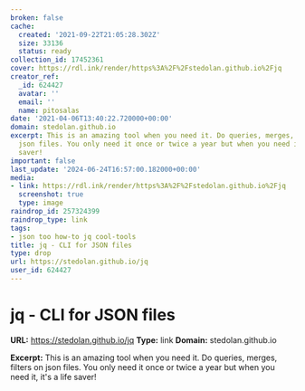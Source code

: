 ```yaml
---
broken: false
cache:
  created: '2021-09-22T21:05:28.302Z'
  size: 33136
  status: ready
collection_id: 17452361
cover: https://rdl.ink/render/https%3A%2F%2Fstedolan.github.io%2Fjq
creator_ref:
  _id: 624427
  avatar: ''
  email: ''
  name: pitosalas
date: '2021-04-06T13:40:22.720000+00:00'
domain: stedolan.github.io
excerpt: This is an amazing tool when you need it. Do queries, merges, filters on
  json files. You only need it once or twice a year but when you need it, it's a life
  saver!
important: false
last_update: '2024-06-24T16:57:00.182000+00:00'
media:
- link: https://rdl.ink/render/https%3A%2F%2Fstedolan.github.io%2Fjq
  screenshot: true
  type: image
raindrop_id: 257324399
raindrop_type: link
tags:
- json too how-to jq cool-tools
title: jq - CLI for JSON files
type: drop
url: https://stedolan.github.io/jq
user_id: 624427
---
```


# jq - CLI for JSON files

**URL:** https://stedolan.github.io/jq
**Type:** link
**Domain:** stedolan.github.io

**Excerpt:** This is an amazing tool when you need it. Do queries, merges, filters on json files. You only need it once or twice a year but when you need it, it's a life saver!
